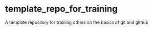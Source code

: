 # template_repo_for_training
A template repository for training others on the basics of git and github
